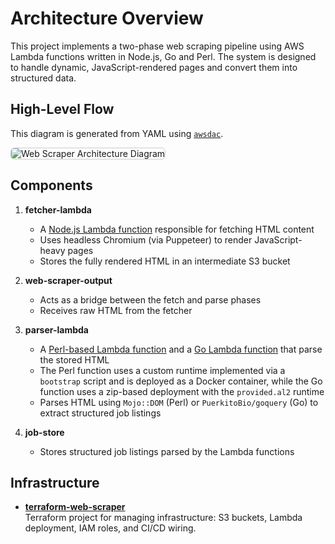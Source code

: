 # Architecture Overview

This project implements a two-phase web scraping pipeline using AWS Lambda functions written in Node.js, Go and Perl. The system is designed to handle dynamic, JavaScript-rendered pages and convert them into structured data.

## High-Level Flow

This diagram is generated from YAML using [`awsdac`](https://github.com/awslabs/diagram-as-code).

<img src="../web-scraper-pipeline.png" alt="Web Scraper Architecture Diagram" style="max-width: 100%; border: 1px solid #ccc; border-radius: 6px;">

## Components
1. **fetcher-lambda**
    - A [Node.js Lambda function](https://github.com/PhilNel/node-web-fetcher) responsible for fetching HTML content
    - Uses headless Chromium (via Puppeteer) to render JavaScript-heavy pages
    - Stores the fully rendered HTML in an intermediate S3 bucket

2. **web-scraper-output**
    - Acts as a bridge between the fetch and parse phases
    - Receives raw HTML from the fetcher

3. **parser-lambda**
    - A [Perl-based Lambda function](https://github.com/PhilNel/perl-web-scraper) and a [Go Lambda function](https://github.com/PhilNel/go-web-scraper) that parse the stored HTML
    - The Perl function uses a custom runtime implemented via a `bootstrap` script and is deployed as a Docker container, while the Go function uses a zip-based deployment with the `provided.al2` runtime
    - Parses HTML using `Mojo::DOM` (Perl) or `PuerkitoBio/goquery` (Go) to extract structured job listings

4. **job-store**
    - Stores structured job listings parsed by the Lambda functions

## Infrastructure

- [**terraform-web-scraper**](https://github.com/PhilNel/terraform-web-scraper)  
Terraform project for managing infrastructure: S3 buckets, Lambda deployment, IAM roles, and CI/CD wiring.